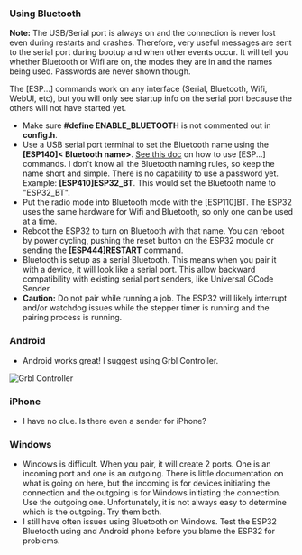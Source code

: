 ### Using Bluetooth

**Note:** The USB/Serial port is always on and the connection is never lost even during restarts and crashes. Therefore, very useful messages are sent to the serial port during bootup and when other events occur. It will tell you whether Bluetooth or Wifi are on, the modes they are in and the names being used. Passwords are never shown though.

The [ESP...] commands work on any interface (Serial, Bluetooth, Wifi, WebUI, etc), but you will only see startup info on the serial port because the others will not have started yet.

- Make sure **#define ENABLE_BLUETOOTH** is not commented out in **config.h**.
- Use a USB serial port terminal to set the Bluetooth name using the **[ESP140]< Bluetooth name>**. [See this doc](https://github.com/bdring/Grbl_Esp32/blob/master/doc/Commands.txt) on how to use [ESP...] commands. I don't know all the Bluetooth naming rules, so keep the name short and simple. There is no capability to use a password yet. Example: **[ESP410]ESP32_BT**. This would set the Bluetooth name to "ESP32_BT".
- Put the radio mode into Bluetooth mode with the [ESP110]BT. The ESP32 uses the same hardware for Wifi and Bluetooth, so only one can be used at a time.
- Reboot the ESP32 to turn on Bluetooth with that name. You can reboot by power cycling, pushing the reset button on the ESP32 module or sending the **[ESP444]RESTART** command.
- Bluetooth is setup as a serial Bluetooth. This means when you pair it with a device, it will look like a serial port. This allow backward compatibility with existing serial port senders, like Universal GCode Sender
- **Caution:** Do not pair while running a job. The ESP32 will likely interrupt and/or watchdog issues while the stepper timer is running and the pairing process is running.

### Android

- Android works great! I suggest using Grbl Controller.

![Grbl Controller](http://www.buildlog.net/blog/wp-content/uploads/2018/07/JoggingTab.png)

### iPhone

- I have no clue. Is there even a sender for iPhone?

### Windows

- Windows is difficult. When you pair, it will create 2 ports. One is an incoming port and one is an outgoing. There is little documentation on what is going on here, but the incoming is for devices initiating the connection and the outgoing is for Windows initiating the connection. Use the outgoing one. Unfortunately, it is not always easy to determine which is the outgoing. Try them both. 
- I still have often issues using Bluetooth on Windows. Test the ESP32 Bluetooth using and Android phone before you blame the ESP32 for problems.